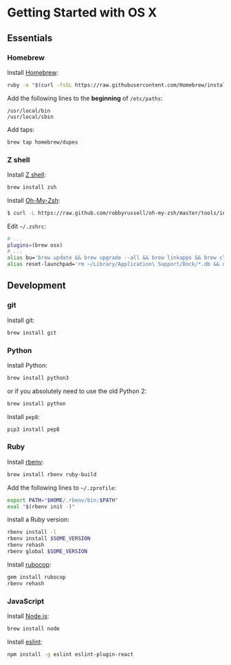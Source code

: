 # Getting Started with OS X

## Essentials

### Homebrew

Install [Homebrew](http://brew.sh/):

```bash
ruby -e "$(curl -fsSL https://raw.githubusercontent.com/Homebrew/install/master/install)"
```

Add the following lines to the **beginning** of `/etc/paths`:

	/usr/local/bin
	/usr/local/sbin

Add taps:
```bash
brew tap homebrew/dupes
```

### Z shell

Install [Z shell](http://www.zsh.org/):

```bash
brew install zsh
```

Install [Oh-My-Zsh](http://ohmyz.sh/):

```bash
$ curl -L https://raw.github.com/robbyrussell/oh-my-zsh/master/tools/install.sh | sh
```

Edit `~/.zshrc`:

```bash
# ...
plugins=(brew osx)
# ...
alias bu='brew update && brew upgrade --all && brew linkapps && brew cleanup --force -s'
alias reset-launchpad='rm ~/Library/Application\ Support/Dock/*.db && defaults write com.apple.dock ResetLaunchPad -bool true && killall Dock'
```

## Development

### git

Install git:

```bash
brew install git
```

### Python

Install Python:

```bash
brew install python3
```

or if you absolutely need to use the old Python 2:

```bash
brew install python
```

Install `pep8`:
```bash
pip3 install pep8
```

### Ruby

Install [rbenv](https://github.com/sstephenson/rbenv):

```bash
brew install rbenv ruby-build
```

Add the following lines to `~/.zprofile`:

```bash
export PATH="$HOME/.rbenv/bin:$PATH"
eval "$(rbenv init -)"
```

Install a Ruby version:

```bash
rbenv install -l
rbenv install $SOME_VERSION
rbenv rehash
rbenv global $SOME_VERSION
```

Install [rubocop](https://github.com/bbatsov/rubocop):

```bash
gem install rubocop
rbenv rehash
```

### JavaScript

Install [Node.js](https://nodejs.org/):

```bash
brew install node
```

Install [eslint](http://eslint.org/):

```bash
npm install -g eslint eslint-plugin-react
```

